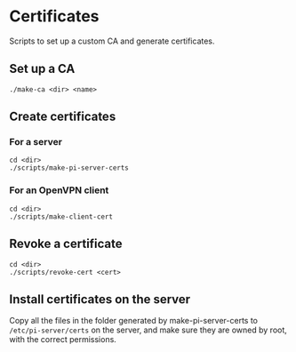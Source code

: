 # Certificates

Scripts to set up a custom CA and generate certificates.

## Set up a CA

```shell
./make-ca <dir> <name>
```

## Create certificates

### For a server

```shell
cd <dir>
./scripts/make-pi-server-certs
```

### For an OpenVPN client

```shell
cd <dir>
./scripts/make-client-cert
```

## Revoke a certificate

```shell
cd <dir>
./scripts/revoke-cert <cert>
```

## Install certificates on the server

Copy all the files in the folder generated by make-pi-server-certs to
`/etc/pi-server/certs` on the server, and make sure they are owned by root,
with the correct permissions.
